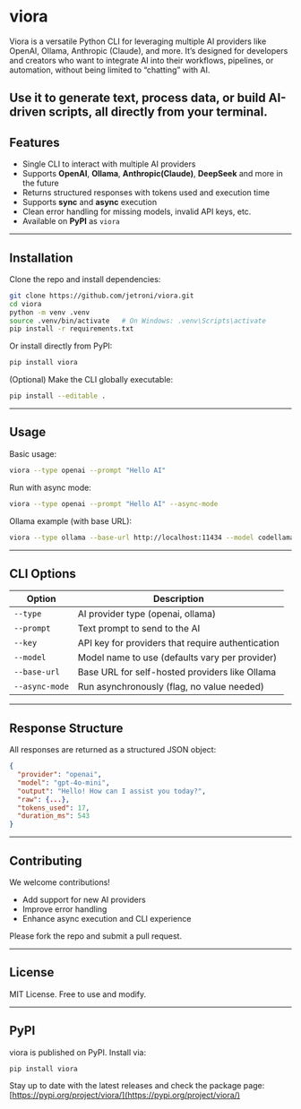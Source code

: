 # viora

Viora is a versatile Python CLI for leveraging multiple AI providers like OpenAI, Ollama, Anthropic (Claude), and more. It’s designed for developers and creators who want to integrate AI into their workflows, pipelines, or automation, without being limited to “chatting” with AI.

Use it to generate text, process data, or build AI-driven scripts, all directly from your terminal.
---

## Features

* Single CLI to interact with multiple AI providers
* Supports **OpenAI**, **Ollama**, **Anthropic(Claude)**, **DeepSeek** and more in the future
* Returns structured responses with tokens used and execution time
* Supports **sync** and **async** execution
* Clean error handling for missing models, invalid API keys, etc.
* Available on **PyPI** as `viora`

---

## Installation

Clone the repo and install dependencies:

```bash
git clone https://github.com/jetroni/viora.git
cd viora
python -m venv .venv
source .venv/bin/activate   # On Windows: .venv\Scripts\activate
pip install -r requirements.txt
```

Or install directly from PyPI:

```bash
pip install viora
```

(Optional) Make the CLI globally executable:

```bash
pip install --editable .
```

---

## Usage

Basic usage:

```bash
viora --type openai --prompt "Hello AI"
```

Run with async mode:

```bash
viora --type openai --prompt "Hello AI" --async-mode
```

Ollama example (with base URL):

```bash
viora --type ollama --base-url http://localhost:11434 --model codellama --prompt "Hello"
```

---

## CLI Options

| Option         | Description                                       |
| -------------- | ------------------------------------------------- |
| `--type`       | AI provider type (openai, ollama)                 |
| `--prompt`     | Text prompt to send to the AI                     |
| `--key`        | API key for providers that require authentication |
| `--model`      | Model name to use (defaults vary per provider)    |
| `--base-url`   | Base URL for self-hosted providers like Ollama    |
| `--async-mode` | Run asynchronously (flag, no value needed)        |

---

## Response Structure

All responses are returned as a structured JSON object:

```json
{
  "provider": "openai",
  "model": "gpt-4o-mini",
  "output": "Hello! How can I assist you today?",
  "raw": {...},
  "tokens_used": 17,
  "duration_ms": 543
}
```

---

## Contributing

We welcome contributions!

* Add support for new AI providers
* Improve error handling
* Enhance async execution and CLI experience

Please fork the repo and submit a pull request.

---

## License

MIT License. Free to use and modify.

---

## PyPI

viora is published on PyPI. Install via:

```bash
pip install viora
```

Stay up to date with the latest releases and check the package page: [https://pypi.org/project/viora/](https://pypi.org/project/viora/)
